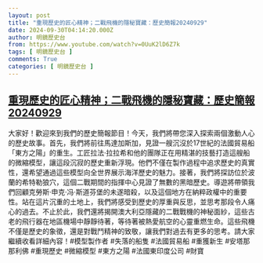 ```yaml
---
layout: post
title: "重現歷史的匠心精神；二戰飛機的隱秘寶藏：歷史簡報20240929"
date: 2024-09-30T04:14:20.000Z
author: 明鏡歷史台
from: https://www.youtube.com/watch?v=0UuK2lD6Z7k
tags: [ 明鏡歷史台 ]
comments: True
categories: [ 明鏡歷史台 ]
---
```

<!--1727669660000-->
[重現歷史的匠心精神；二戰飛機的隱秘寶藏：歷史簡報20240929](https://www.youtube.com/watch?v=0UuK2lD6Z7k)
------

<div>
大家好！歡迎來到我們的歷史簡報節目！今天，我們將帶您深入探索兩個激動人心的歷史故事。首先，我們將前往馬達加斯加，見證一艘沉沒於17世紀的法國貿易船「東方之陽」的重生。工匠拉法·拉拉希和他的團隊正在用精湛的技藝打造這艘船的微縮模型，讓這段沉寂的歷史重新浮現。他們不僅在製作過程中追求歷史的真實性，還希望通過這些模型向全世界展示海洋歷史的魅力。接著，我們將探訪位於波蘭的希特勒狼穴，這個二戰期間的指揮中心見證了無數的黑暗歷史。導遊將帶領我們回顧克勞斯·申克·冯·斯道芬堡的未遂暗殺，以及這個地方在納粹政權中的重要性。站在這片沉重的土地上，我們將感受到歷史的厚重與反思，並思考那段令人痛心的過去。不止於此，我們還將揭開澳大利亞隱藏的二戰戰機的神秘面紗，這些古老的飛行器在地區機場中靜靜待著，等待著被熱愛航空的心靈重燃生命。這些飛機不僅是歷史的象徵，還是對戰鬥精神的致敬，讓我們對過去有更多的思考。請大家繼續收看詳細內容！#模型製作者 #失落的船隻 #法國貿易船 #重獲新生 #安塔那那利佛 #重現歷史 #微縮模型 #東方之陽 #法國東印度公司 #財寶
</div>
